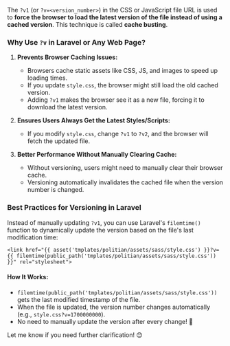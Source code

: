 The `?v1` (or `?v=<version_number>`) in the CSS or JavaScript file URL is used to **force the browser to load the latest version of the file instead of using a cached version**. This technique is called **cache busting**.  

### **Why Use `?v` in Laravel or Any Web Page?**
1. **Prevents Browser Caching Issues:**  
   - Browsers cache static assets like CSS, JS, and images to speed up loading times.  
   - If you update `style.css`, the browser might still load the old cached version.  
   - Adding `?v1` makes the browser see it as a new file, forcing it to download the latest version.  

2. **Ensures Users Always Get the Latest Styles/Scripts:**  
   - If you modify `style.css`, change `?v1` to `?v2`, and the browser will fetch the updated file.  

3. **Better Performance Without Manually Clearing Cache:**  
   - Without versioning, users might need to manually clear their browser cache.  
   - Versioning automatically invalidates the cached file when the version number is changed.  

### **Best Practices for Versioning in Laravel**
Instead of manually updating `?v1`, you can use Laravel's `filemtime()` function to dynamically update the version based on the file's last modification time:

```blade
<link href="{{ asset('tmplates/politian/assets/sass/style.css') }}?v={{ filemtime(public_path('tmplates/politian/assets/sass/style.css')) }}" rel="stylesheet">
```

#### **How It Works:**
- `filemtime(public_path('tmplates/politian/assets/sass/style.css'))` gets the last modified timestamp of the file.  
- When the file is updated, the version number changes automatically (e.g., `style.css?v=1700000000`).  
- No need to manually update the version after every change! 🚀  

Let me know if you need further clarification! 😊
